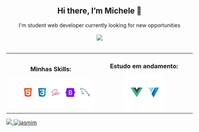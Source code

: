 <div align="center">
 <h2> Hi there, I’m Michele 👋 </h2>
   I'm student web developer currently looking for new opportunities
</div></br>

<div align="center">
  <a href="https://www.linkedin.com/in/michele-jasmim-a30a3321a" target="_blank">
    <img src="https://img.shields.io/badge/-LinkedIn-%230077B5?style=for-the-badge&logo=linkedin&logoColor=white" target="_blank"></a>
</div></br>

<table>
  <tr>
    <td align="center" width="520"><h3>Minhas Skills:</h3><img src="github(1).png" ></td>
    <td align="center" width="520"><h3>Estudo em andamento:</h3><img src="vuejsphoto.png"></td>
  </tr>
</table>

 
<div align="">
  <a href="https://github.com/Jasmim-mii">
    <img height="180em" src="https://github-readme-stats.vercel.app/api/top-langs/?username=jasmim-mii&layout=done&theme=dracula"/>
  </a>
  <a href="https://github.com/Jasmim-mii">
    <img height="180em" src="https://github-readme-streak-stats.herokuapp.com/?user=Jasmim-mii&theme=dracula" alt="jasmim"/>
  </a>
</div>


  
